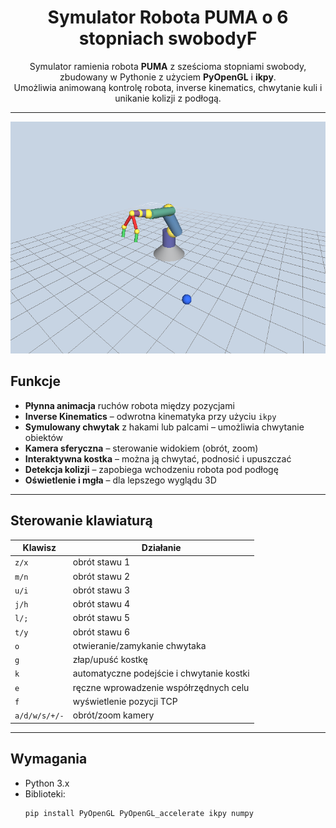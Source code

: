 <h1 align="center">Symulator Robota PUMA o 6 stopniach swobodyF</h1>

<p align="center">
Symulator ramienia robota <b>PUMA</b> z sześcioma stopniami swobody, zbudowany w Pythonie z użyciem <b>PyOpenGL</b> i <b>ikpy</b>.
<br>Umożliwia animowaną kontrolę robota, inverse kinematics, chwytanie kuli i unikanie kolizji z podłogą.
</p>

---

<p align="center">
  <img src="robot_ss.png" width="600" alt="Widok robota w symulacji">
</p>

##  Funkcje

-  <b>Płynna animacja</b> ruchów robota między pozycjami
-  <b>Inverse Kinematics</b> – odwrotna kinematyka przy użyciu <code>ikpy</code>
-  <b>Symulowany chwytak</b> z hakami lub palcami – umożliwia chwytanie obiektów
-  <b>Kamera sferyczna</b> – sterowanie widokiem (obrót, zoom)
-  <b>Interaktywna kostka</b> – można ją chwytać, podnosić i upuszczać
-  <b>Detekcja kolizji</b> – zapobiega wchodzeniu robota pod podłogę
-  <b>Oświetlenie i mgła</b> – dla lepszego wyglądu 3D

---

## Sterowanie klawiaturą

| Klawisz | Działanie |
|--------|-----------|
| <code>z/x</code>  | obrót stawu 1 |
| <code>m/n</code>  | obrót stawu 2 |
| <code>u/i</code>  | obrót stawu 3 |
| <code>j/h</code>  | obrót stawu 4 |
| <code>l/;</code>  | obrót stawu 5 |
| <code>t/y</code>  | obrót stawu 6 |
| <code>o</code>    | otwieranie/zamykanie chwytaka |
| <code>g</code>    | złap/upuść kostkę |
| <code>k</code>    | automatyczne podejście i chwytanie kostki |
| <code>e</code>    | ręczne wprowadzenie współrzędnych celu |
| <code>f</code>    | wyświetlenie pozycji TCP |
| <code>a/d/w/s/+/-</code> | obrót/zoom kamery |

---

##  Wymagania

- Python 3.x  
- Biblioteki:
  ```bash
  pip install PyOpenGL PyOpenGL_accelerate ikpy numpy
